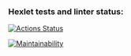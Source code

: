 ### Hexlet tests and linter status:
[![Actions Status](https://github.com/latnikou/frontend-project-44/workflows/hexlet-check/badge.svg)](https://github.com/latnikou/frontend-project-44/actions)

[![Maintainability](https://api.codeclimate.com/v1/badges/2d8e6a665dfdbe80b73d/maintainability)](https://codeclimate.com/github/latnikou/frontend-project-44/maintainability)